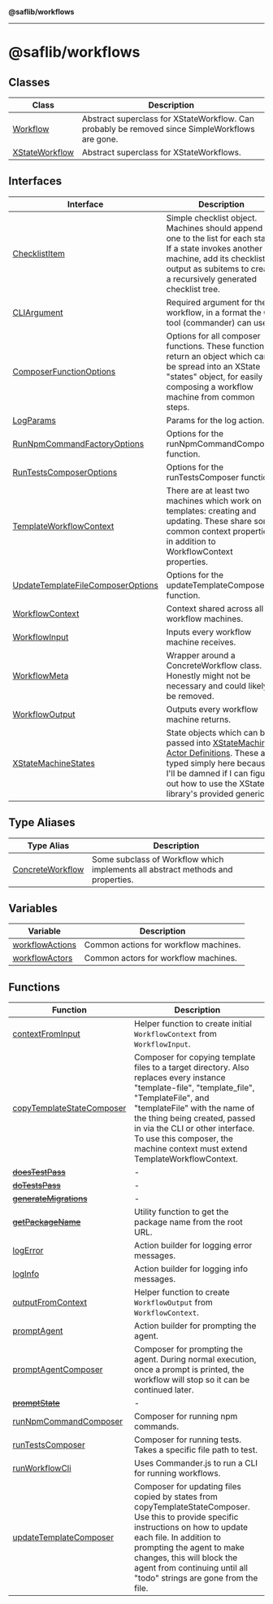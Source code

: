 **@saflib/workflows**

***

# @saflib/workflows

## Classes

| Class | Description |
| ------ | ------ |
| [Workflow](classes/Workflow.md) | Abstract superclass for XStateWorkflow. Can probably be removed since SimpleWorkflows are gone. |
| [XStateWorkflow](classes/XStateWorkflow.md) | Abstract superclass for XStateWorkflows. |

## Interfaces

| Interface | Description |
| ------ | ------ |
| [ChecklistItem](interfaces/ChecklistItem.md) | Simple checklist object. Machines should append one to the list for each state. If a state invokes another machine, add its checklist output as subitems to create a recursively generated checklist tree. |
| [CLIArgument](interfaces/CLIArgument.md) | Required argument for the workflow, in a format the CLI tool (commander) can use. |
| [ComposerFunctionOptions](interfaces/ComposerFunctionOptions.md) | Options for all composer functions. These functions return an object which can be spread into an XState "states" object, for easily composing a workflow machine from common steps. |
| [LogParams](interfaces/LogParams.md) | Params for the log action. |
| [RunNpmCommandFactoryOptions](interfaces/RunNpmCommandFactoryOptions.md) | Options for the runNpmCommandComposer function. |
| [RunTestsComposerOptions](interfaces/RunTestsComposerOptions.md) | Options for the runTestsComposer function. |
| [TemplateWorkflowContext](interfaces/TemplateWorkflowContext.md) | There are at least two machines which work on templates: creating and updating. These share some common context properties in addition to WorkflowContext properties. |
| [UpdateTemplateFileComposerOptions](interfaces/UpdateTemplateFileComposerOptions.md) | Options for the updateTemplateComposer function. |
| [WorkflowContext](interfaces/WorkflowContext.md) | Context shared across all workflow machines. |
| [WorkflowInput](interfaces/WorkflowInput.md) | Inputs every workflow machine receives. |
| [WorkflowMeta](interfaces/WorkflowMeta.md) | Wrapper around a ConcreteWorkflow class. Honestly might not be necessary and could likely be removed. |
| [WorkflowOutput](interfaces/WorkflowOutput.md) | Outputs every workflow machine returns. |
| [XStateMachineStates](interfaces/XStateMachineStates.md) | State objects which can be passed into [XStateMachine Actor Definitions](https://stately.ai/docs/state-machine-actors). These are typed simply here because I'll be damned if I can figure out how to use the XState library's provided generics. |

## Type Aliases

| Type Alias | Description |
| ------ | ------ |
| [ConcreteWorkflow](type-aliases/ConcreteWorkflow.md) | Some subclass of Workflow which implements all abstract methods and properties. |

## Variables

| Variable | Description |
| ------ | ------ |
| [workflowActions](variables/workflowActions.md) | Common actions for workflow machines. |
| [workflowActors](variables/workflowActors.md) | Common actors for workflow machines. |

## Functions

| Function | Description |
| ------ | ------ |
| [contextFromInput](functions/contextFromInput.md) | Helper function to create initial `WorkflowContext` from `WorkflowInput`. |
| [copyTemplateStateComposer](functions/copyTemplateStateComposer.md) | Composer for copying template files to a target directory. Also replaces every instance "template-file", "template_file", "TemplateFile", and "templateFile" with the name of the thing being created, passed in via the CLI or other interface. To use this composer, the machine context must extend TemplateWorkflowContext. |
| [~~doesTestPass~~](functions/doesTestPass.md) | - |
| [~~doTestsPass~~](functions/doTestsPass.md) | - |
| [~~generateMigrations~~](functions/generateMigrations.md) | - |
| [~~getPackageName~~](functions/getPackageName.md) | Utility function to get the package name from the root URL. |
| [logError](functions/logError.md) | Action builder for logging error messages. |
| [logInfo](functions/logInfo.md) | Action builder for logging info messages. |
| [outputFromContext](functions/outputFromContext.md) | Helper function to create `WorkflowOutput` from `WorkflowContext`. |
| [promptAgent](functions/promptAgent.md) | Action builder for prompting the agent. |
| [promptAgentComposer](functions/promptAgentComposer.md) | Composer for prompting the agent. During normal execution, once a prompt is printed, the workflow will stop so it can be continued later. |
| [~~promptState~~](functions/promptState.md) | - |
| [runNpmCommandComposer](functions/runNpmCommandComposer.md) | Composer for running npm commands. |
| [runTestsComposer](functions/runTestsComposer.md) | Composer for running tests. Takes a specific file path to test. |
| [runWorkflowCli](functions/runWorkflowCli.md) | Uses Commander.js to run a CLI for running workflows. |
| [updateTemplateComposer](functions/updateTemplateComposer.md) | Composer for updating files copied by states from copyTemplateStateComposer. Use this to provide specific instructions on how to update each file. In addition to prompting the agent to make changes, this will block the agent from continuing until all "todo" strings are gone from the file. |
